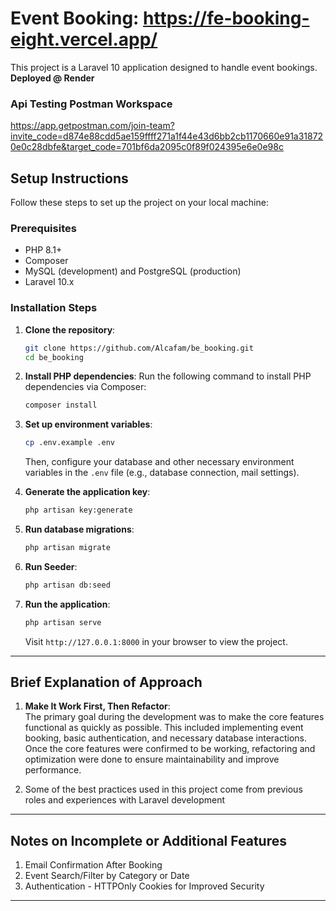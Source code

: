 # Event Booking: https://fe-booking-eight.vercel.app/

This project is a Laravel 10 application designed to handle event bookings.
**Deployed @ Render**

### Api Testing Postman Workspace
https://app.getpostman.com/join-team?invite_code=d874e88cdd5ae159ffff271a1f44e43d6bb2cb1170660e91a318720e0c28dbfe&target_code=701bf6da2095c0f89f024395e6e0e98c

## Setup Instructions

Follow these steps to set up the project on your local machine:

### Prerequisites

- PHP 8.1+ 
- Composer
- MySQL (development) and PostgreSQL (production)
- Laravel 10.x

### Installation Steps

1. **Clone the repository**:
   ```bash
   git clone https://github.com/Alcafam/be_booking.git
   cd be_booking
   ```

2. **Install PHP dependencies**:
   Run the following command to install PHP dependencies via Composer:
   ```bash
   composer install
   ```

3. **Set up environment variables**:
   ```bash
   cp .env.example .env
   ```
   Then, configure your database and other necessary environment variables in the `.env` file (e.g., database connection, mail settings).

5. **Generate the application key**:
   ```bash
   php artisan key:generate
   ```

6. **Run database migrations**:
   ```bash
   php artisan migrate
   ```

7. **Run Seeder**:
   ```bash
   php artisan db:seed
   ```

8. **Run the application**:
   ```bash
   php artisan serve
   ```

   Visit `http://127.0.0.1:8000` in your browser to view the project.
---

## Brief Explanation of Approach

1. **Make It Work First, Then Refactor**:  
   The primary goal during the development was to make the core features functional as quickly as possible. This included implementing event booking, basic authentication, and necessary database interactions. Once the core features were confirmed to be working, refactoring and optimization were done to ensure maintainability and improve performance.

2. Some of the best practices used in this project come from previous roles and experiences with Laravel development

---

## Notes on Incomplete or Additional Features

1. Email Confirmation After Booking  
2. Event Search/Filter by Category or Date  
3. Authentication - HTTPOnly Cookies for Improved Security  

---
